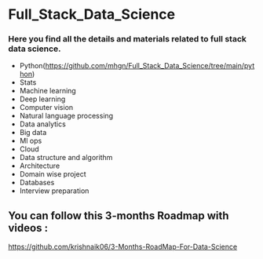 # Full_Stack_Data_Science


### Here you find all the details and materials related to full stack data science.

- Python(<a href="https://github.com/mhgn/Full_Stack_Data_Science/tree/main/python">https://github.com/mhgn/Full_Stack_Data_Science/tree/main/python</a>)
- Stats
- Machine learning
- Deep learning
- Computer vision
- Natural language processing
- Data analytics
- Big data
- Ml ops
- Cloud
- Data structure and algorithm
- Architecture
- Domain wise project
- Databases
- Interview preparation


## You can follow this 3-months Roadmap with videos :
<a href="https://github.com/krishnaik06/3-Months-RoadMap-For-Data-Science">https://github.com/krishnaik06/3-Months-RoadMap-For-Data-Science</a>
